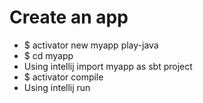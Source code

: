 Create an app
=====
* $ activator new myapp play-java
* $ cd myapp
* Using intellij import myapp as sbt project
* $ activator compile
* Using intellij run